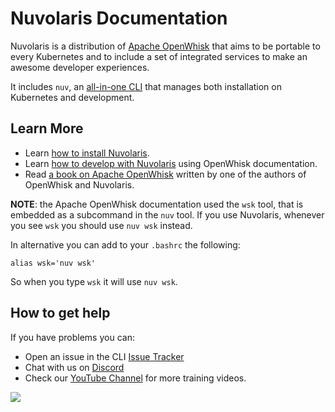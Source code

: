 # Nuvolaris Documentation

Nuvolaris is a distribution of [Apache OpenWhisk](https://openwhisk.apache.org/) that aims to be portable to every Kubernetes and to include a set of integrated services to make an awesome developer experiences.

It includes `nuv`, an [all-in-one CLI](https://github.com/nuvolaris/nuvolaris/releases) that manages both installation on Kubernetes and development.

## Learn More

- Learn [how to install Nuvolaris](Installation.md).
- Learn [how to develop with Nuvolaris](https://openwhisk.apache.org/documentation.html) using OpenWhisk documentation.
- Read  [a book on Apache OpenWhisk](https://www.amazon.com/Learning-Apache-OpenWhisk-Developing-Serverless-ebook/dp/B07TYSXWNN/) written by one of the authors of OpenWhisk and Nuvolaris.

**NOTE**: the Apache OpenWhisk documentation used the `wsk` tool, that  is embedded as a subcommand in the `nuv` tool. If you use Nuvolaris,  whenever you see `wsk` you should use `nuv wsk` instead. 

In alternative you can add to your `.bashrc` the following:

```
alias wsk='nuv wsk'
```

So when you type `wsk` it will use `nuv wsk`.

## How to get help

If you have problems you can:

- Open an issue in the CLI [Issue Tracker](https://github.com/nuvolaris/nuvolaris-cli/issues) 
- Chat with us on [Discord](https://discord.gg/VSGG7aQ2Ds) 
- Check our [YouTube Channel](https://www.youtube.com/channel/UCPt5hk7qcOkESjB7kii1byw) for more training videos.

![](laow.jpg)



